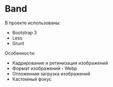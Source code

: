 # Band

В проекте использованы:

- Bootstrap 3
- Less
- Grunt

Особенности:

- Кадрирование и ретинизация изображений
- Формат изображений - Webp
- Отложенная загрузка изображений
- Кастомный фокус
